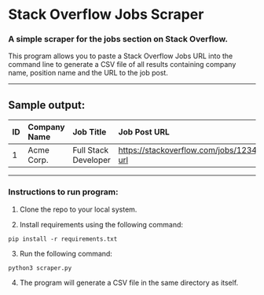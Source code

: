 # Stack Overflow Jobs Scraper
### A simple scraper for the jobs section on Stack Overflow.

This program allows you to paste a Stack Overflow Jobs URL into the command line to generate a CSV file of all results containing company name, position name and the URL to the job post.

--------
## Sample output:

|ID|Company Name|Job Title|Job Post URL|
|:-|:-|:-|:-|
|1|Acme Corp.|Full Stack Developer|https://stackoverflow.com/jobs/123456/some-url|
---------


### Instructions to run program:
1. Clone the repo to your local system.

2. Install requirements using the following command:  
```
pip install -r requirements.txt
```
3. Run the following command:  
```
python3 scraper.py
```
4. The program will generate a CSV file in the same directory as itself.
